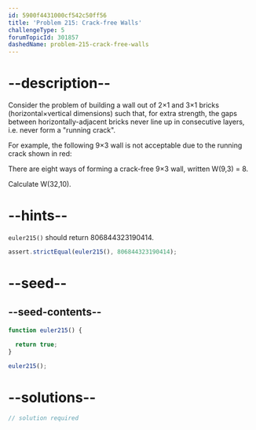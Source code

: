 ```yaml
---
id: 5900f4431000cf542c50ff56
title: 'Problem 215: Crack-free Walls'
challengeType: 5
forumTopicId: 301857
dashedName: problem-215-crack-free-walls
---
```


# --description--

Consider the problem of building a wall out of 2×1 and 3×1 bricks (horizontal×vertical dimensions) such that, for extra strength, the gaps between horizontally-adjacent bricks never line up in consecutive layers, i.e. never form a "running crack".

For example, the following 9×3 wall is not acceptable due to the running crack shown in red:

There are eight ways of forming a crack-free 9×3 wall, written W(9,3) = 8.

Calculate W(32,10).

# --hints--

`euler215()` should return 806844323190414.

```js
assert.strictEqual(euler215(), 806844323190414);
```

# --seed--

## --seed-contents--

```js
function euler215() {

  return true;
}

euler215();
```

# --solutions--

```js
// solution required
```
